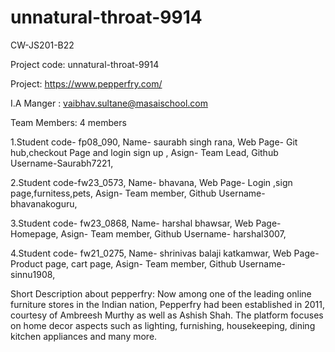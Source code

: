 # unnatural-throat-9914


CW-JS201-B22

Project code: unnatural-throat-9914

Project: https://www.pepperfry.com/

I.A Manger : vaibhav.sultane@masaischool.com

Team Members: 4 members


1.Student code-   fp08_090,
Name-  saurabh singh rana,
Web Page-  Git hub,checkout Page and login sign up ,
Asign-  Team Lead,
Github Username-Saurabh7221,


2.Student code-fw23_0573,
Name-  bhavana,
Web Page-  Login ,sign page,furnitess,pets,
Asign-  Team member,
Github Username-  bhavanakoguru,


3.Student code-  fw23_0868,
Name-   harshal bhawsar,
Web Page-  Homepage,
Asign-  Team member,
Github Username-  harshal3007,


4.Student code-  fw21_0275,
Name-    shrinivas balaji katkamwar,
Web Page-  Product page, cart page,
Asign-  Team member,
Github Username-  sinnu1908,


Short Description about pepperfry:
Now among one of the leading online furniture stores in the Indian nation, Pepperfry had been established in 2011, courtesy of Ambreesh Murthy as well as Ashish Shah. The platform focuses on home decor aspects such as lighting, furnishing, housekeeping, dining kitchen appliances and many more.
